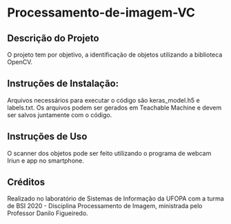 # Processamento-de-imagem-VC

## Descrição do Projeto
O projeto tem por objetivo, a identificação de objetos utilizando a biblioteca OpenCV.

## Instruções de Instalação:
Arquivos necessários para executar o código são keras_model.h5 e labels.txt. Os arquivos podem ser gerados em Teachable Machine e devem ser salvos juntamente  com o código.

## Instruções de Uso
O scanner dos objetos pode ser feito utilizando o programa de webcam Iriun e app no smartphone.

## Créditos
Realizado no laboratório de Sistemas de Informação da UFOPA com a turma de BSI 2020 - Disciplina Processamento de Imagem, ministrada pelo Professor Danilo Figueiredo.
